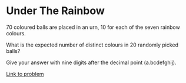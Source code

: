# Under The Rainbow

<p>70 coloured balls are placed in an urn, 10 for each of the seven rainbow colours.</p>
<p>What is the expected number of distinct colours in 20 randomly picked balls?</p>
<p>Give your answer with nine digits after the decimal point (a.bcdefghij).</p>

[Link to problem](https://projecteuler.net/problem=493)
